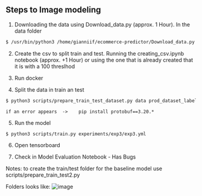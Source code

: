 ## Steps to Image modeling

1)	Downloading the data using Download_data.py (approx. 1 Hour). In the data folder

```bash
$ /usr/bin/python3 /home/gianniif/ecommerce-predictor/Download_data.py
```

2)	Create the csv to split train and test. Running the creating_csv.ipynb notebook (approx. +1 Hour) or using the one that is already created that it is with a 100 threslhod

3) Run docker

4)	Split the data in train an test

```bash
$ python3 scripts/prepare_train_test_dataset.py data prod_dataset_labels.csv data_splitted
```

    if an error appears  ->    pip install protobuf==3.20.*

5)	Run the  model

```bash
$ python3 scripts/train.py experiments/exp3/exp3.yml
```

6)	Open tensorboard

7)	Check in Model Evaluation Notebook - Has Bugs

Notes: to create the train/test folder for the baseline model use scripts/prepare_train_test2.py

Folders looks like:
![image](https://user-images.githubusercontent.com/107515696/207886116-14b61f03-61b5-4c94-94ae-72fb347ab374.png)
